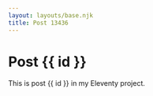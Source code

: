 ```yaml
---
layout: layouts/base.njk
title: Post 13436
---
```


# Post {{ id }}

This is post {{ id }} in my Eleventy project.
